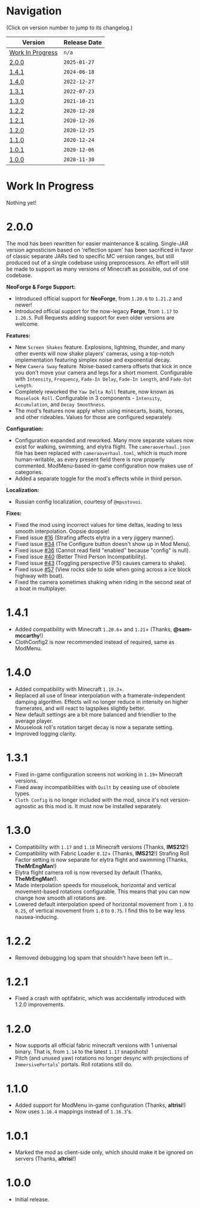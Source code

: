 # Navigation
(Click on version number to jump to its changelog.)

| Version                               | Release Date |
|---------------------------------------|--------------|
| [Work In Progress](#work-in-progress) | `n/a`        |
| [2.0.0](#200)                         | `2025-01-27` |
| [1.4.1](#141)                         | `2024-06-18` |
| [1.4.0](#140)                         | `2022-12-27` |
| [1.3.1](#131)                         | `2022-07-23` |
| [1.3.0](#130)                         | `2021-10-21` |
| [1.2.2](#122)                         | `2020-12-28` |
| [1.2.1](#121)                         | `2020-12-26` |
| [1.2.0](#120)                         | `2020-12-25` |
| [1.1.0](#110)                         | `2020-12-24` |
| [1.0.1](#101)                         | `2020-12-06` |
| [1.0.0](#100)                         | `2020-11-30` |

# Work In Progress
Nothing yet!

# 2.0.0
The mod has been rewritten for easier maintenance & scaling. Single-JAR version agnosticism based on 'reflection spam' has been sacrificed in favor of classic separate JARs tied to specific MC version ranges, but still produced out of a single codebase using preprocessors. An effort will still be made to support as many versions of Minecraft as possible, out of one codebase.

**NeoForge & Forge Support:**
- Introduced official support for **NeoForge**, from `1.20.6` to `1.21.2` and newer!
- Introduced official support for the now-legacy **Forge**, from `1.17` to `1.20.5`. Pull Requests adding support for even older versions are welcome.

**Features:**
- New `Screen Shakes` feature. Explosions, lightning, thunder, and many other events will now shake players' cameras, using a top-notch implementation featuring simplex noise and exponential decay.
- New `Camera Sway` feature. Noise-based camera offsets that kick in once you don't move your camera and legs for a short moment. Configurable with `Intensity`, `Frequency`, `Fade-In Delay`, `Fade-In Length`, and `Fade-Out Length`.
- Completely reworked the `Yaw Delta Roll` feature, now known as `Mouselook Roll`. Configurable in 3 components - `Intensity`, `Accumulation`, and `Decay Smoothness`.
- The mod's features now apply when using minecarts, boats, horses, and other rideables. Values for those are configured separately.

**Configuration:**
- Configuration expanded and reworked. Many more separate values now exist for walking, swimming, and elytra flight. The `cameraoverhaul.json` file has been replaced with `cameraoverhaul.toml`, which is much more human-writable, as every present field there is now properly commented. ModMenu-based in-game configuration now makes use of categories.
- Added a separate toggle for the mod's effects while in third person.

**Localization:**
- Russian config localization, courtesy of `@mpustovoi`.

**Fixes:**
- Fixed the mod using incorrect values for time deltas, leading to less smooth interpolation. Oopsie doopsie!
- Fixed issue [#16](https://github.com/Mirsario/Minecraft-CameraOverhaul/issues/16) (Strafing affects elytra in a very jiggery manner).
- Fixed issue [#34](https://github.com/Mirsario/Minecraft-CameraOverhaul/issues/34) (The Configure button doesn't show up in Mod Menu).
- Fixed issue [#36](https://github.com/Mirsario/Minecraft-CameraOverhaul/issues/36) (Cannot read field "enabled" because "config" is null).
- Fixed issue [#40](https://github.com/Mirsario/Minecraft-CameraOverhaul/issues/40) (Better Third Person Incompatibility).
- Fixed issue [#43](https://github.com/Mirsario/Minecraft-CameraOverhaul/issues/43) (Toggling perspective (F5) causes camera to shake).
- Fixed issue [#57](https://github.com/Mirsario/Minecraft-CameraOverhaul/issues/57) (View rocks side to side when going across a ice block highway with boat).
- Fixed the camera sometimes shaking when riding in the second seat of a boat in multiplayer.

# 1.4.1
- Added compatibility with Minecraft `1.20.6`+ and `1.21`+ (Thanks, **@sam-mccarthy**!)
- ClothConfig2 is now recommended instead of required, same as ModMenu.

# 1.4.0

- Added compatibility with Minecraft `1.19.3`+.
- Replaced all use of linear interpolation with a framerate-independent damping algorithm. Effects will no longer reduce in intensity on higher framerates, and will react to lagspikes slightly better.
- New default settings are a bit more balanced and friendlier to the average player.
- Mouselook roll's rotation target decay is now a separate setting.
- Improved logging clarity.

# 1.3.1

- Fixed in-game configuration screens not working in `1.19+` Minecraft versions.
- Fixed away incompatibilities with `Quilt` by ceasing use of obsolete types.
- `Cloth Config` is no longer included with the mod, since it's not version-agnostic as this mod is. It must now be installed separately.

# 1.3.0

- Compatibility with `1.17` and `1.18` Minecraft versions (Thanks, **IMS212**!)
- Compatibility with Fabric Loader `0.12`+ (Thanks, **IMS212**!)
    Strafing Roll Factor setting is now separate for elytra flight and swimming (Thanks, **TheMrEngMan**!)
- Elytra flight camera roll is now reversed by default (Thanks, **TheMrEngMan**!).
- Made interpolation speeds for mouselook, horizontal and vertical movement-based rotations configurable. This means that you can now change how smooth all rotations are.
- Lowered default interpolation speed of horizontal movement from `1.0` to `0.25`, of vertical movement from `1.0` to `0.75`. I find this to be way less nausea-inducing.

# 1.2.2

- Removed debugging log spam that shouldn't have been left in...

# 1.2.1

- Fixed a crash with optifabric, which was accidentally introduced with 1.2.0 improvements.

# 1.2.0

- Now supports all official fabric minecraft versions with 1 universal binary. That is, from `1.14` to the latest `1.17` snapshots!
- Pitch (and unused yaw) rotations no longer desync with projections of `ImmersivePortals`' portals. Roll rotations still do.

# 1.1.0

- Added support for ModMenu in-game configuration (Thanks, **altrisi**!)
- Now uses `1.16.4` mappings instead of `1.16.3`'s.

# 1.0.1

- Marked the mod as client-side only, which should make it be ignored on servers (Thanks, **altrisi**!)

# 1.0.0

- Initial release.